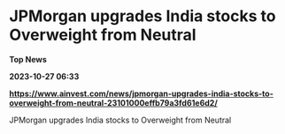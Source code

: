 # JPMorgan upgrades India stocks to Overweight from Neutral
**Top News**

**2023-10-27 06:33**

**https://www.ainvest.com/news/jpmorgan-upgrades-india-stocks-to-overweight-from-neutral-23101000effb79a3fd61e6d2/**

JPMorgan upgrades India stocks to Overweight from Neutral